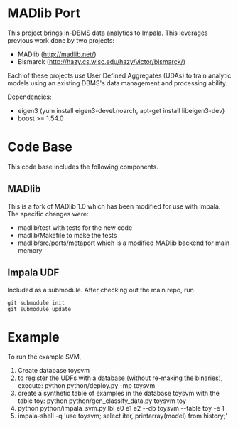 MADlib Port
===========

This project brings in-DBMS data analytics to Impala. This leverages previous
work done by two projects:

  - MADlib (http://madlib.net/)
  - Bismarck (http://hazy.cs.wisc.edu/hazy/victor/bismarck/)

Each of these projects use User Defined Aggregates (UDAs) to train analytic
models using an existing DBMS's data management and processing ability. 


Dependencies:
  - eigen3 (yum install eigen3-devel.noarch, apt-get install libeigen3-dev)
  - boost >= 1.54.0


Code Base
===========
This code base includes the following components.

MADlib
-----------
This is a fork of MADlib 1.0 which has been modified for use with Impala.
The specific changes were:
  - madlib/test with tests for the new code
  - madlib/Makefile to make the tests
  - madlib/src/ports/metaport which is a modified MADlib backend for main memory


Impala UDF
----------

Included as a submodule.  After checking out the main repo, run

    git submodule init
    git submodule update


Example
============

To run the example SVM, 

1. Create database toysvm
2. to register the UDFs with a database (without re-making the binaries), execute: python python/deploy.py -mp toysvm
3. create a synthetic table of examples in the database toysvm with the table toy: python python/gen_classify_data.py toysvm toy
4. python python/impala_svm.py lbl e0 e1 e2 --db toysvm --table toy -e 1
5. impala-shell -q 'use toysvm; select iter, printarray(model) from history;'

